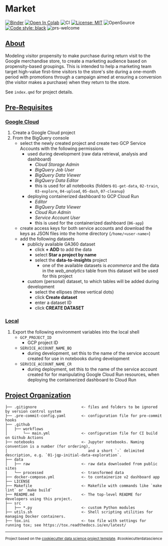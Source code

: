# Market

[![Binder](https://mybinder.org/badge_logo.svg)](https://mybinder.org/v2/gh/elsdes3/market)
[![Open In Colab](https://colab.research.google.com/assets/colab-badge.svg)](https://colab.research.google.com/github/elsdes3/market/main/notebooks/02-train/notebooks/04_train.ipynb)
![CI](https://github.com/elsdes3/market/workflows/CI/badge.svg)
[![License: MIT](https://img.shields.io/badge/License-MIT-brightgreen.svg)](https://opensource.org/licenses/mit)
![OpenSource](https://badgen.net/badge/Open%20Source%20%3F/Yes%21/blue?icon=github)
[![Code style: black](https://img.shields.io/badge/code%20style-black-000000.svg)](https://github.com/ambv/black)
![prs-welcome](https://img.shields.io/badge/PRs-welcome-brightgreen.svg?style=flat-square)

## [About](#about)

Modeling visitor propensity to make purchase during return visit to the Google merchandise store, to create a marketing audience based on propensity-based groupings. This is intended to help a marketing team target high-value first-time visitors to the store's site during a one-month period with promotions through a campaign aimed at ensuring a conversion (the visitor makes a purchase) when they return to the store.

See `index.qmd` for project details.

## [Pre-Requisites](#pre-requisites)
### [Google Cloud](#google-cloud)
1. Create a Google Cloud project
2. From the BigQuery console
   - select the newly created project and create two GCP Service Accounts with the following permissions
     - used during development (raw data retrieval, analysis and dashboard)
       - *Cloud Storage Admin*
       - *BigQuery Job User*
       - *BigQuery Data Viewer*
       - *BigQuery Data Editor*
       - this is used for all notebooks (folders `01-get-data`, `02-train`, `03-explore`, `04-upload`, `05-dash`, `07-cleanup`)
     - deploying containerized dashboard to GCP Cloud Run
       - *Editor*
       - *BigQuery Data Viewer*
       - *Cloud Run Admin*
       - *Service Account User*
       - this is used for the containerized dashboard (`06-app`)
   - create access keys for both service accounts and download the keys as JSON files into the home directory (`/home/<user-name>`)
   - add the following datasets
     - publicly available GA360 dataset
       - click **+ ADD** to add the data
       - select **Star a project by name**
       - select the **data-to-insights** project
         - one of the available datasets is *ecommerce* and the data in the *web_analytics* table from this dataset will be used for this project
     - custom (personal) dataset, to which tables will be added during development
       - select the ellipses (three vertical dots)
       - click **Create dataset**
       - enter a dataset ID
       - click **CREATE DATASET**

### [Local](#local)
1. Export the following environment variables into the local shell
   - `GCP_PROJECT_ID`
     - GCP project ID
   - `SERVICE_ACCOUNT_NAME_BQ`
     - during development, set this to the name of the service account created for use in notebooks during development
   - `SERVICE_ACCOUNT_NAME_CR`
     - during deployment, set this to the name of the service account created for for manipulating Google Cloud Run resources, when deploying the containerized dashboard to Cloud Run

## [Project Organization](#project-organization)

    ├── .gitignore                    <- files and folders to be ignored by version control system
    ├── .pre-commit-config.yaml       <- configuration file for pre-commit hooks
    ├── .github
    │   ├── workflows
    │       └── main.yml              <- configuration file for CI build on Github Actions
    ├── notebooks                     <- Jupyter notebooks. Naming convention is a number (for ordering),
    │                                    and a short `-` delimited description, e.g. `01-jqp-initial-data-exploration`.
    ├── data
    │   ├── raw                       <- raw data downloaded from public sites
    |   └── processed                 <- transformed data
    ├── docker-compose.yml            <- to containerize v2 dashboard app
    ├── LICENSE
    ├── Makefile                      <- Makefile with commands like `make lint` or `make build`
    ├── README.md                     <- The top-level README for developers using this project.
    ├── src
    │   ├── *.py                      <- custom Python modules
    ├── utils.sh                      <- Shell scripting utilities for managing Docker containers.
    ├── tox.ini                       <- tox file with settings for running tox; see https://tox.readthedocs.io/en/latest/

--------

<p><small>Project based on the <a target="_blank" href="https://drivendata.github.io/cookiecutter-data-science/">cookiecutter data science project template</a>. #cookiecutterdatascience</small></p>
